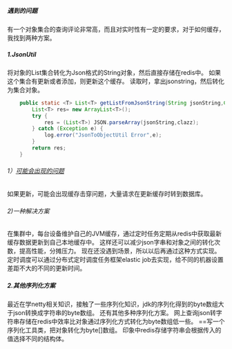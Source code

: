 ##### **遇到的问题**

有一个对象集合的查询评论非常高，而且对实时性有一定的要求，对于如何缓存，我找到两种方案。

##### 1.JsonUtil

将对象的List集合转化为Json格式的String对象，然后直接存储在redis中。 如果这个集合有更新或者添加，则更新这个缓存。 读取时，拿出jsonstring，然后转化为集合对象。

```java
    public static <T> List<T> getListFromJsonString(String jsonString,Class<?> clazz){
        List<T> res= new ArrayList<T>();
        try {
            res = (List<T>) JSON.parseArray(jsonString,clazz);
        } catch (Exception e) {
            log.error("JsonToObjectUtil Error",e);
        }
        return res;
    }
```



###### 1）<u>可能会出现的问题</u>

如果更新，可能会出现缓存击穿问题，大量请求在更新缓存时转到数据库。

###### 2)一种解决方案

在集群中，每台设备维护自己的JVM缓存，通过定时任务定期从redis中获取最新缓存数据更新到自己本地缓存中。 这样还可以减少json字串和对象之间的转化次数，提高性能，分摊压力。  现在还没遇到场景，所以以后再通过这种方式实现。 定时调度可以通过分布式定时调度任务框架elastic job去实现，给不同的机器设置差距不大的不同的更新时间。



##### 2.其他序列化方案

最近在学netty相关知识，接触了一些序列化知识，jdk的序列化得到的byte数组大于json转换成字符串的byte数组。 还有其他多种序列化方案。 网上查询json转字符串存储在redis中效率比对象通过序列化方式转化为byte数组低一些。 ==写一个序列化工具类，把对象转化为byte[]数组。 印象中redis存储字符串会根据传入的值选择不同的结构体。

